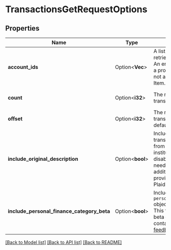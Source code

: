 # TransactionsGetRequestOptions

## Properties

Name | Type | Description | Notes
------------ | ------------- | ------------- | -------------
**account_ids** | Option<**Vec<String>**> | A list of `account_ids` to retrieve for the Item  Note: An error will be returned if a provided `account_id` is not associated with the Item. | [optional]
**count** | Option<**i32**> | The number of transactions to fetch. | [optional][default to 100]
**offset** | Option<**i32**> | The number of transactions to skip. The default value is 0. | [optional][default to 0]
**include_original_description** | Option<**bool**> | Include the raw unparsed transaction description from the financial institution. This field is disabled by default. If you need this information in addition to the parsed data provided, contact your Plaid Account Manager. | [optional][default to false]
**include_personal_finance_category_beta** | Option<**bool**> | Include the `personal_finance_category` object in the response. This feature is currently in beta – to request access, contact transactions-feedback@plaid.com. | [optional][default to false]

[[Back to Model list]](../README.md#documentation-for-models) [[Back to API list]](../README.md#documentation-for-api-endpoints) [[Back to README]](../README.md)


